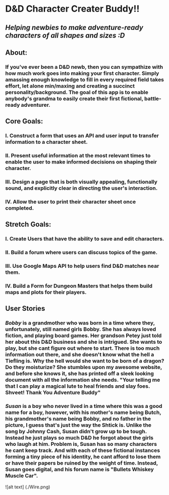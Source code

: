 # **D&D Character Creater Buddy!!**
## *Helping newbies to make adventure-ready characters of all shapes and sizes :D*


## **About:**
### If you've ever been a D&D newb, then you can sympathize with how much work goes into making your first character. Simply amassing enough knowledge to fill in every required field takes effort, let alone min/maxing and creating a succinct personality/background. The goal of this app is to enable anybody's grandma to easily create their first fictional, battle-ready adventurer.


## **Core Goals:**
### I. Construct a form that uses an API and user input to transfer information to a character sheet.
### II. Present useful information at the most relevant times to enable the user to make informed decisions on shaping their character.
### III. Design a page that is both visually appealing, functionally sound, and explicitly clear in directing the user's interaction.
### IV. Allow the user to print their character sheet once completed.

## **Stretch Goals:**
### I. Create Users that have the ability to save and edit characters.
### II. Build a forum where users can discuss topics of the game.
### III. Use Google Maps API to help users find D&D matches near them.
### IV. Build a Form for Dungeon Masters that helps them build maps and plots for their players.


## **User Stories**
### *Bobby* is a grandmother who was born in a time where they, unfortunately, still named girls Bobby. She has always loved fiction, and playing board games. Her grandson Petey just told her about this D&D business and she is intrigued. She wants to play, but she cant figure out where to start. There is too much information out there, and she doesn't know what the hell a Tiefling is. Why the hell would she want to be born of a dragon? Do they moisturize? She stumbles upon my awesome website, and before she knows it, she has printed off a sleek looking document with all the information she needs. "Your telling me that I can play a magical lute to heal friends and slay foes. Shveet! Thank You Adventure Buddy"

### *Susan* is a boy who never lived in a time where this was a good name for a boy, however, with his mother's name being Butch, his grandmother's name being Bobby, and no father in the picture, I guess that's just the way the Shtick is. Unlike the song by Johnny Cash, Susan didn't grow up to be tough. Instead he just plays so much D&D he forgot about the girls who laugh at him. Problem is, Susan has so many characters he cant keep track. And with each of these fictional instances forming a tiny piece of his identity, he cant afford to lose them or have their papers be ruined by the weight of time. Instead, Susan goes digital, and his forum name is "Bullets Whiskey Muscle Car".  

![alt text] (./Wire.png)
